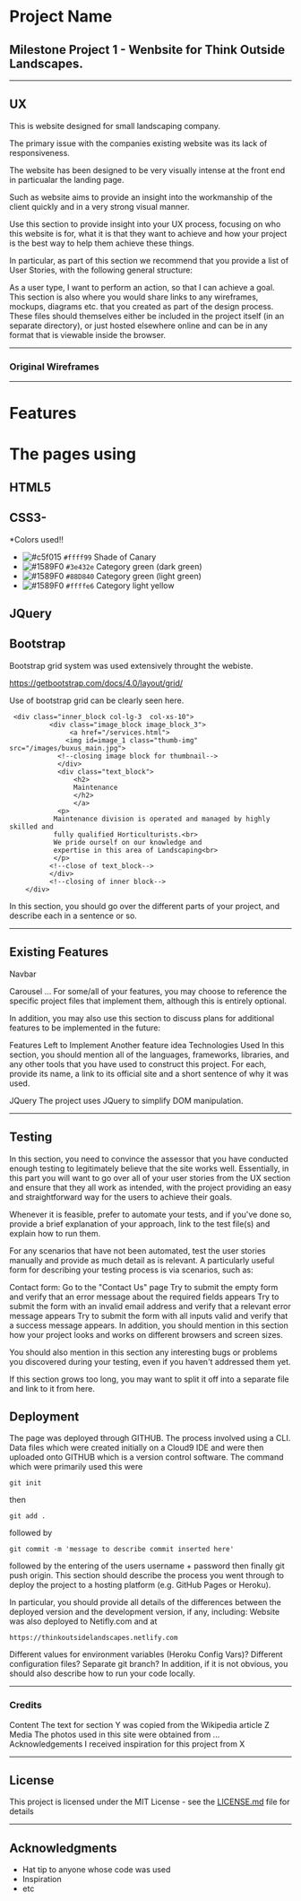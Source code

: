 # Project Name

## Milestone Project 1 - Wenbsite for Think Outside Landscapes.

- - -
## UX
This is website designed for small landscaping company.

The primary issue with the companies existing website was its lack of responsiveness.

The website has been designed to be very visually intense at the front end in particualar the landing page.

Such as website aims to provide an insight into the workmanship of the client quickly and in a very strong visual manner.


Use this section to provide insight into your UX process, focusing on who this website is for, what it is that they want to achieve and how your project is the best way to help them achieve these things.

In particular, as part of this section we recommend that you provide a list of User Stories, with the following general structure:

As a user type, I want to perform an action, so that I can achieve a goal.
This section is also where you would share links to any wireframes, mockups, diagrams etc. that you created as part of the design process. These files should themselves either be included in the project itself (in an separate directory), or just hosted elsewhere online and can be in any format that is viewable inside the browser.
- - - 
### Original Wireframes

- - -

# Features

# The pages using
## HTML5
## CSS3-
*Colors used!!
 - ![#c5f015](https://placehold.it/15/ffff99/000000?text=+) `#ffff99` 
Shade of Canary
- ![#1589F0](https://placehold.it/15/3e432e/000000?text=+) `#3e432e`
Category
green (dark green)
- ![#1589F0](https://placehold.it/15/88D840/000000?text=+) `#88D840`
Category
green (light green)
- ![#1589F0](https://placehold.it/15/ffffe6/000000?text=+) `#ffffe6`
Category
light yellow


 
## JQuery
## Bootstrap
 Bootstrap grid system was used extensively throught the webiste.

https://getbootstrap.com/docs/4.0/layout/grid/

Use of bootstrap grid can be clearly seen here.

```
 <div class="inner_block col-lg-3  col-xs-10">
          <div class="image_block image_block_3">
               <a href="/services.html">
              <img id=image_1 class="thumb-img" src="/images/buxus_main.jpg">
            <!--closing image block for thumbnail-->
            </div>
            <div class="text_block">
                <h2>
                Maintenance
                </h2>
                </a>
            <p>
           Maintenance division is operated and managed by highly skilled and
           fully qualified Horticulturists.<br>
           We pride ourself on our knowledge and
           expertise in this area of Landscaping<br>
           </p>
          <!--close of text_block-->
          </div>
          <!--closing of inner block-->
    </div>
```

In this section, you should go over the different parts of your project, and describe each in a sentence or so.

- - -

## Existing Features

Navbar

Carousel
...
For some/all of your features, you may choose to reference the specific project files that implement them, although this is entirely optional.

In addition, you may also use this section to discuss plans for additional features to be implemented in the future:

Features Left to Implement
Another feature idea
Technologies Used
In this section, you should mention all of the languages, frameworks, libraries, and any other tools that you have used to construct this project. For each, provide its name, a link to its official site and a short sentence of why it was used.

JQuery
The project uses JQuery to simplify DOM manipulation.

- - -

## Testing
In this section, you need to convince the assessor that you have conducted enough testing to legitimately believe that the site works well. Essentially, in this part you will want to go over all of your user stories from the UX section and ensure that they all work as intended, with the project providing an easy and straightforward way for the users to achieve their goals.

Whenever it is feasible, prefer to automate your tests, and if you've done so, provide a brief explanation of your approach, link to the test file(s) and explain how to run them.

For any scenarios that have not been automated, test the user stories manually and provide as much detail as is relevant. A particularly useful form for describing your testing process is via scenarios, such as:

Contact form:
Go to the "Contact Us" page
Try to submit the empty form and verify that an error message about the required fields appears
Try to submit the form with an invalid email address and verify that a relevant error message appears
Try to submit the form with all inputs valid and verify that a success message appears.
In addition, you should mention in this section how your project looks and works on different browsers and screen sizes.

You should also mention in this section any interesting bugs or problems you discovered during your testing, even if you haven't addressed them yet.

If this section grows too long, you may want to split it off into a separate file and link to it from here.

## Deployment
The page was deployed through GITHUB.
The process involved using a CLI.
Data files which were created initially on a Cloud9 IDE and were then uploaded onto GITHUB  which is a version control software.
The command which were primarily used this were

```
git init
```

then
```
git add .
```
followed by
```
git commit -m 'message to describe commit inserted here'
```
followed by
the entering of the users username + password
then finally
git push origin.
This section should describe the process you went through to deploy the project to a hosting platform (e.g. GitHub Pages or Heroku).

In particular, you should provide all details of the differences between the deployed version and the development version, if any, including:
Website was also deployed to Netifly.com and at 
```
https://thinkoutsidelandscapes.netlify.com

```
Different values for environment variables (Heroku Config Vars)?
Different configuration files?
Separate git branch?
In addition, if it is not obvious, you should also describe how to run your code locally.

- - -

### Credits
Content
The text for section Y was copied from the Wikipedia article Z
Media
The photos used in this site were obtained from ...
Acknowledgements
I received inspiration for this project from X

- - -

## License

This project is licensed under the MIT License - see the [LICENSE.md](LICENSE.md) file for details

- - -
## Acknowledgments

* Hat tip to anyone whose code was used
* Inspiration
* etc
